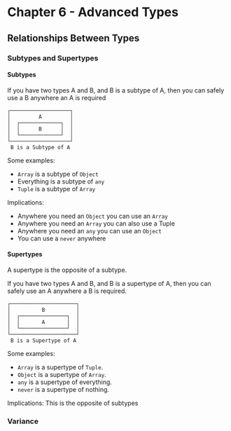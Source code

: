 # Chapter 6 - Advanced Types

## Relationships Between Types

### Subtypes and Supertypes

#### Subtypes

If you have two types A and B, and B is a subtype of A, then you can safely use
a B anywhere an A is required

```
┌───────────────────┐
│         A         │
│  ┌─────────────┐  │
│  │      B      │  │
│  └─────────────┘  │
└───────────────────┘
 B is a Subtype of A
```

Some examples:

-   `Array` is a subtype of `Object`
-   Everything is a subtype of `any`
-   `Tuple` is a subtype of `Array`

Implications:

-   Anywhere you need an `Object` you can use an `Array`
-   Anywhere you need an `Array` you can also use a Tuple
-   Anywhere you need an `any` you can use an `Object`
-   You can use a `never` anywhere

#### Supertypes

A supertype is the opposite of a subtype.

If you have two types A and B, and B is a supertype of A, then you can safely
use an A anywhere a B is required.

```
┌─────────────────────┐
│          B          │
│  ┌───────────────┐  │
│  │       A       │  │
│  └───────────────┘  │
└─────────────────────┘
 B is a Supertype of A
```

Some examples:

-   `Array` is a supertype of `Tuple`.
-   `Object` is a supertype of `Array`.
-   `any` is a supertype of everything.
-   `never` is a supertype of nothing.

Implications: This is the opposite of subtypes

### Variance
